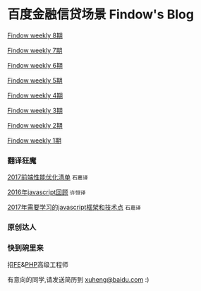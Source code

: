 百度金融信贷场景 Findow's Blog
=====================

[Findow weekly 8期](https://github.com/Findow-team/Blog/issues/12)

[Findow weekly 7期](https://github.com/Findow-team/Blog/issues/10)

[Findow weekly 6期](https://github.com/Hunt-team/Blog/issues/7)

[Findow weekly 5期](https://github.com/Hunt-team/Blog/issues/6)

[Findow weekly 4期](https://github.com/Hunt-team/Blog/issues/5)

[Findow weekly 3期](https://github.com/Hunt-team/Blog/issues/3)

[Findow weekly 2期](https://github.com/Hunt-team/Blog/issues/2)

[Findow weekly 1期](https://github.com/Hunt-team/Blog/issues/1)


### 翻译狂魔

[2017前端性能优化清单](https://github.com/Findow-team/Blog/issues/11) `石嘉译`

[2016年javascript回顾](http://cnedwan.com/2016/12/21/%E8%AF%91-2016%E5%B9%B4Javascript%E5%9B%9E%E9%A1%BE.html) `许恒译`

[2017年需要学习的javascript框架和技术点](https://github.com/Findow-team/Blog/issues/4) `石嘉译`

### 原创达人

### 快到碗里来

招[FE](https://github.com/Findow-team/Blog/issues/9)&[PHP](https://github.com/Findow-team/Blog/issues/8)高级工程师

有意向的同学,请发送简历到 xuheng@baidu.com :)
